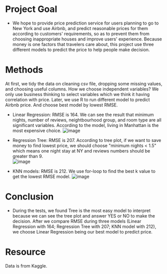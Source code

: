 # Project Goal
- We hope to provide price prediction service for users planning to go to New York and use Airbnb, and predict reasonable prices for them according to customers' requirements, so as to prevent them from choosing inappropriate houses and improve users' experience. Because money is one factors that travelers care about, this project use three different models to predict the price to help people make decision.

# Methods
At first, we tidy the data on cleaning csv file, dropping some missing values, and choosing useful columns. How we choose independent variables? We only use business thinking to select variables which we think it having correlation with price. Later, we use R to run different model to predict Airbnb price. And choose best model by lowest RMSE.  

- Linear Regression: RMSE is 164. We can see the result that minimum nights, number of reviews, neightbourhood group, and room type are all significant variables. According to the model, living in Manhattan is the most expensive choice.
![image](https://user-images.githubusercontent.com/67025904/134411260-218ee73d-9365-47f5-a051-20ceeb1c4574.png)

- Regression Tree: RMSE is 207. According to tree plot, if we want to save money to find lowest price, we should choose "minimum nights < 1.5" which means one night stay at NY and reviews numbers should be greater than 9.  
![image](https://user-images.githubusercontent.com/67025904/134411679-68e51361-eb30-4f5c-9c4d-14d6383762fd.png)

- KNN models: RMSE is 212. We use for-loop to find the best k value to get the lowest RMSE model.
![image](https://user-images.githubusercontent.com/67025904/134413247-835d699f-7b78-42a9-a1b0-af3e477d5ec5.png)

# Conclusion
- During the tests, we found Tree is the most easy model to interpret because we can see the tree plot and answer YES or NO to make the decision. After we compare RMSE during three models (Linear Regression with 164; Regression Tree with 207; KNN model with 212), we choose Linear Regression being our best model to predict price. 

# Resource
Data is from Kaggle.
